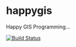 # happygis
Happy GIS Programming...

[![Build Status](https://travis-ci.org/hellocomrade/happygis.svg?branch=master)](https://travis-ci.org/hellocomrade/happygis)

